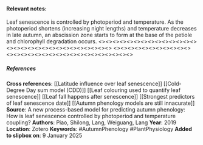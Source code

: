 #### **Relevant notes**:
Leaf senescence is controlled by photoperiod and temperature. As the photoperiod shortens (increasing night lengths) and temperature decreases in late autumn, an abscission zone starts to form at the base of the petiole and chlorophyll degradation occurs.
<><><><><><><><><><><><><><><><><><><><><><><><><><><><><>
<><><><><><><><><><><><><><><><><><><><><><><><><><><><><>
##### References
**Cross references**: 
[[Latitude influence over leaf senescence]]
[[Cold-Degree Day sum model (CDD)]]
[[Leaf colouring used to quantify leaf senescence]]
[[Leaf fall happens after senescence]]
[[Strongest predictors of leaf senescence date]]
[[Autumn phenology models are still innacurate]]
**Source**:  A new process-based model for predicting autumn phenology: How is leaf senescence controlled by photoperiod and temperature coupling?
**Authors**: Piao, Shilong, Lang, Weiguang, Lang
**Year**: 2019
**Location**: Zotero
**Keywords**: #AutumnPhenology #PlantPhysiology 
**Added to slipbox on**: 9 January 2025
